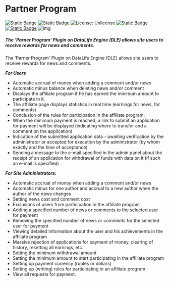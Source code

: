 # Partner Program
![Static Badge](https://img.shields.io/badge/Version-1.0-fedcba?style=flat-square) ![Static Badge](https://img.shields.io/badge/Dle-13_And_Up-green?style=flat-square) ![License: Unlicense](https://img.shields.io/badge/License-MIT-blue.svg?style=flat-square) [![Static Badge](https://img.shields.io/badge/Download-Partner_Program-red.svg?style=flat-square)](https://ticcix.com/22-partner-program.html) [![Static Badge](https://img.shields.io/badge/Documentation-Green.svg?style=flat-square)](https://ticcix.com/22-partner-program.html)
![img](https://ticcix.com/uploads/posts/2023-09/partnerprogram.png)


##### The 'Parner Program' Plugin on DataLife Engine (DLE) allows site users to receive rewards for news and comments.


The 'Parner Program' Plugin on DataLife Engine (DLE) allows site users to receive rewards for news and comments.

***For Users***
+ Automatic accrual of money when adding a comment and/or news
+ Automatic minus balance when deleting news and/or comment
+ Displays the affiliate program if he has earned the minimum amount to participate in it.
+ The affiliate page displays statistics in real time (earnings for news, for comments)
+ Conclusion of the rules for participation in the affiliate program.
+ When the minimum payment is reached, a link to submit an application for payment will be displayed (indicating where to transfer and a comment on the application)
+ Indication of the submitted application data - awaiting verification by the administrator or accepted for execution by the administrator (by whom exactly and the time of acceptance)
+ Sending a message to the e-mail specified in the admin panel about the receipt of an application for withdrawal of funds with data on it (if such an e-mail is specified)

***For Site Administrators:***
+ Automatic accrual of money when adding a comment and/or news
+ Automatic minus for one author and accrual to a new author when the author of the news changes
+ Setting news cost and comment cost
+ Exclusions of users from participation in the affiliate program
+ Adding a specified number of news or comments to the selected user for payment
+ Removing the specified number of news or comments for the selected user for payment
+ Viewing detailed information about the user and his achievements in the affiliate program
+ Massive rejection of applications for payment of money, clearing of history, resetting all earnings, etc.
+ Setting the minimum withdrawal amount
+ Setting the minimum amount to start participating in the affiliate program
+ Setting up payment currency (rubles or dollars)
+ Setting up (writing) rules for participating in an affiliate program
+ View all requests for payment.
